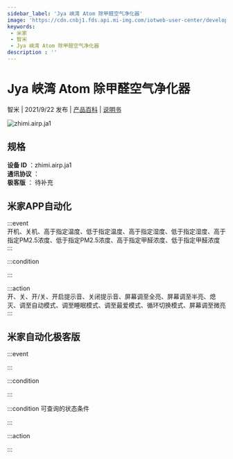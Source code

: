 ```yaml
---
sidebar_label: 'Jya 峡湾 Atom 除甲醛空气净化器'
image: 'https://cdn.cnbj1.fds.api.mi-img.com/iotweb-user-center/developer_1679047955990uDrDRqrW.png?GalaxyAccessKeyId=AKVGLQWBOVIRQ3XLEW&Expires=9223372036854775807&Signature=8iAen+KClLQ8dWBabBm7dtUpisY='
keywords: 
 - 米家
 - 智米
 - Jya 峡湾 Atom 除甲醛空气净化器
description : ''
---
```

# Jya 峡湾 Atom 除甲醛空气净化器

智米 | 2021/9/22 发布 | [产品百科](https://home.mi.com/webapp/content/baike/product/index.html?model=zhimi.airp.ja1/) | [说明书](https://home.mi.com/views/introduction.html?model=zhimi.airp.ja1&region=cn)

![zhimi.airp.ja1](https://cdn.cnbj1.fds.api.mi-img.com/iotweb-user-center/developer_1679047955990uDrDRqrW.png?GalaxyAccessKeyId=AKVGLQWBOVIRQ3XLEW&Expires=9223372036854775807&Signature=8iAen+KClLQ8dWBabBm7dtUpisY=)

## 规格  
> 
**设备 ID** ：zhimi.airp.ja1  
**通讯协议** ：  
**极客版**  ： 待补充 


## 米家APP自动化  

:::event  
开机、关机、高于指定温度、低于指定温度、高于指定湿度、低于指定湿度、高于指定PM2.5浓度、低于指定PM2.5浓度、高于指定甲醛浓度、低于指定甲醛浓度
:::

:::condition  

:::

:::action   
开、关、开/关、开启提示音、关闭提示音、屏幕调至全亮、屏幕调至半亮、熄灭、调至自动模式、调至睡眠模式、调至最爱模式、循环切换模式、屏幕调至微亮
:::

## 米家自动化极客版  

:::event  

:::

:::condition  

:::

:::condition 可查询的状态条件  

:::

:::action  

:::

        
